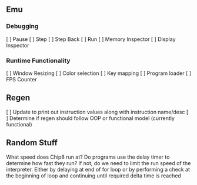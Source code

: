 ## Emu
### Debugging
[ ] Pause
[ ] Step
[ ] Step Back
[ ] Run
[ ] Memory Inspector
[ ] Display Inspector

### Runtime Functionality
[ ] Window Resizing
[ ] Color selection
[ ] Key mapping
[ ] Program loader
[ ] FPS Counter

## Regen
[ ] Update to print out instruction values along with instruction name/desc
[ ] Determine if regen should follow OOP or functional model (currently functional)

## Random Stuff
What speed does Chip8 run at? Do programs use the delay timer to determine how fast they run? If not, do we need to limit the run speed of the interpreter. Either by delaying at end of for loop or by performing a check at the beginning of loop and continuing until required delta time is reached



